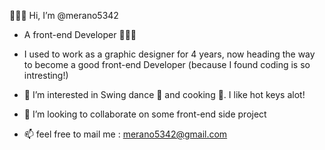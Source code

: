 🙋🏻‍♀️ Hi, I’m @merano5342
- A front-end Developer 👩🏻‍💻  

- I used to work as a graphic designer for 4 years, now heading the way to become a good front-end Developer (because I found coding is so intresting!)
- 👀 I’m interested in Swing dance 💃 and cooking 🍳. I like hot keys alot!  
  
- 💞️ I’m looking to collaborate on some front-end side project
- 📫 feel free to mail me : merano5342@gmail.com


